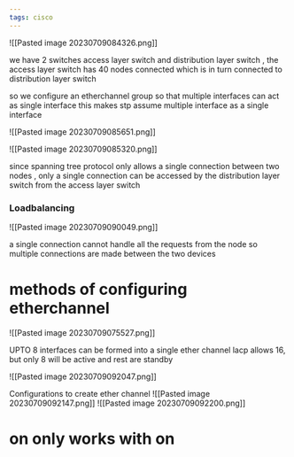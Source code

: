 ```yaml
---
tags: cisco
---
```



![[Pasted image 20230709084326.png]]

we have 2 switches access layer switch and distribution layer switch , the access layer switch has 40 nodes connected which is in turn connected to distribution layer switch

so we configure an etherchannel group so that multiple interfaces can act as single interface
this makes stp assume multiple interface as a single interface

![[Pasted image 20230709085651.png]]


![[Pasted image 20230709085320.png]]

since spanning tree protocol only allows a single connection between two nodes , only a single connection can be accessed by the distribution layer switch from the access layer switch

### Loadbalancing

![[Pasted image 20230709090049.png]]

 


a single connection cannot handle all the requests from the node so multiple connections are made between the two devices

# methods of configuring etherchannel

![[Pasted image 20230709075527.png]]

UPTO 8 interfaces can be formed into a single ether channel 
lacp allows 16, but only 8 will be active and rest are standby

![[Pasted image 20230709092047.png]]

Configurations to create ether channel
![[Pasted image 20230709092147.png]]
![[Pasted image 20230709092200.png]]

# on only works with on

